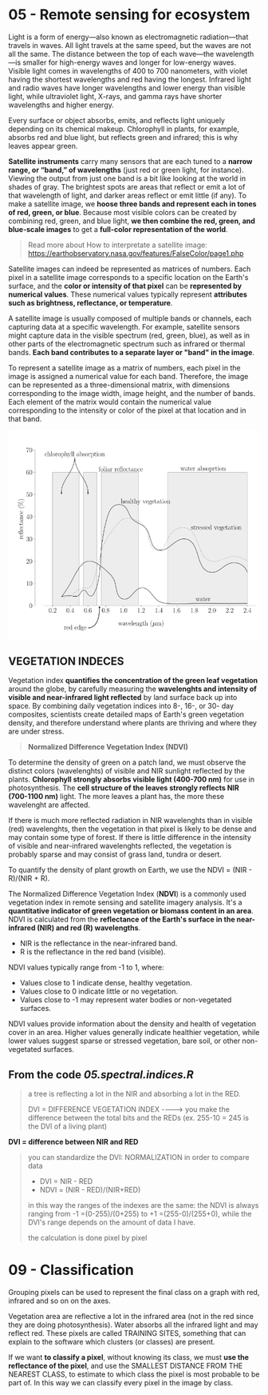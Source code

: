 
# 05 - Remote sensing for ecosystem
Light is a form of energy—also known as electromagnetic radiation—that travels in waves. All light travels at the same speed, but the waves are not all the same. The distance between the top of each wave—the wavelength—is smaller for high-energy waves and longer for low-energy waves.
Visible light comes in wavelengths of 400 to 700 nanometers, with violet having the shortest wavelengths and red having the longest. Infrared light and radio waves have longer wavelengths and lower energy than visible light, while ultraviolet light, X-rays, and gamma rays have shorter wavelengths and higher energy.

Every surface or object absorbs, emits, and reflects light uniquely depending on its chemical makeup. Chlorophyll in plants, for example, absorbs red and blue light, but reflects green and infrared; this is why leaves appear green.

**Satellite instruments** carry many sensors that are each tuned to a **narrow range, or “band,” of wavelengths** (just red or green light, for instance). Viewing the output from just one band is a bit like looking at the world in shades of gray. The brightest spots are areas that reflect or emit a lot of that wavelength of light, and darker areas reflect or emit little (if any). To make a satellite image, we **hoose three bands and represent each in tones of red, green, or blue**. Because most visible colors can be created by combining red, green, and blue light, **we then combine the red, green, and blue-scale images** to get a **full-color representation of the world**.

> Read more about How to interpretate a satellite image:
> https://earthobservatory.nasa.gov/features/FalseColor/page1.php

Satellite images can indeed be represented as matrices of numbers. Each pixel in a satellite image corresponds to a specific location on the Earth's surface, and the **color or intensity of that pixel** can be **represented by numerical values**. These numerical values typically represent **attributes such as brightness, reflectance, or temperature**.

A satellite image is usually composed of multiple bands or channels, each capturing data at a specific wavelength. For example, satellite sensors might capture data in the visible spectrum (red, green, blue), as well as in other parts of the electromagnetic spectrum such as infrared or thermal bands. **Each band contributes to a separate layer or "band" in the image**.

To represent a satellite image as a matrix of numbers, each pixel in the image is assigned a numerical value for each band. Therefore, the image can be represented as a three-dimensional matrix, with dimensions corresponding to the image width, image height, and the number of bands.
Each element of the matrix would contain the numerical value corresponding to the intensity or color of the pixel at that location and in that band.

![Spectral signatures](Screenshot.png)

## VEGETATION INDECES

Vegetation index **quantifies the concentration of the green leaf vegetation** around the globe, by carefully measuring the **wavelenghts and intensity of visible and near-infrared light reflected** by land surface back up into space.
By combining daily vegetation indices into 8-, 16-, or 30- day composites, scientists create detailed maps of Earth's green vegetation density, and therefore understand where plants are thriving and where they are under stress.

> **Normalized Difference Vegetation Index (NDVI)**

To determine the density of green on a patch land, we must observe the distinct colors (wavelenghts) of visible and NIR sunlight reflected by the plants. **Chlorophyll strongly absorbs visible light (400-700 nm)** for use in photosynthesis. The **cell structure of the leaves strongly reflects NIR (700-1100 nm)** light.
The more leaves a plant has, the more these wavelenght are affected.

If there is much more reflected radiation in NIR wavelenghts than in visible (red) wavelenghts, then the vegetation in that pixel is likely to be dense and may contain some type of forest. If there is little difference in the intensity of visible and near-infrared wavelenghts reflected, the vegetation is probably sparse and may consist of grass land, tundra or desert. 

To quantify the density of plant growth on Earth, we use the NDVI = (NIR - R)/(NIR + R).

The Normalized Difference Vegetation Index (**NDVI**) is a commonly used vegetation index in remote sensing and satellite imagery analysis. It's a **quantitative indicator of green vegetation or biomass content in an area**. NDVI is calculated from the **reflectance of the Earth's surface in the near-infrared (NIR) and red (R) wavelengths**.

* NIR is the reflectance in the near-infrared band.
* R is the reflectance in the red band (visible).

NDVI values typically range from -1 to 1, where:

+ Values close to 1 indicate dense, healthy vegetation.
+ Values close to 0 indicate little or no vegetation.
+ Values close to -1 may represent water bodies or non-vegetated surfaces.

NDVI values provide information about the density and health of vegetation cover in an area. Higher values generally indicate healthier vegetation, while lower values suggest sparse or stressed vegetation, bare soil, or other non-vegetated surfaces.

## From the code _05.spectral.indices.R_
> a tree is reflecting a lot in the NIR and absorbing a lot in the RED.
>
> DVI = DIFFERENCE VEGETATION INDEX ----> you make the difference between the total bits and the REDs (ex. 255-10 = 245 is the DVI of a living plant)

**DVI = difference between NIR and RED**

> you can standardize the DVI: NORMALIZATION in order to compare data
> 
> + DVI = NIR - RED
> + NDVI = (NIR - RED)/(NIR+RED)
>
> in this way the ranges of the indexes are the same: the NDVI is always ranging from -1 =(0-255)/(0+255) to +1 =(255-0)/(255+0), while the DVI's range depends on the amount of data I have.
>
> the calculation is done pixel by pixel

# 09 - Classification
Grouping pixels can be used to represent the final class on a graph with red, infrared and so on on the axes.

Vegetation area are reflective a lot in the infrared area (not in the red since they are doing photosynthesis). Water absorbs all the infrared light and may reflect red.
These pixels are called TRAINING SITES, something that can explain to the software which clusters (or classes) are present.

If we want **to classify a pixel**, without knowing its class, we must **use the reflectance of the pixel**, and use the SMALLEST DISTANCE FROM THE NEAREST CLASS, to estimate to which class the pixel is most probable to be part of. In this way we can classify every pixel in the image by class.
